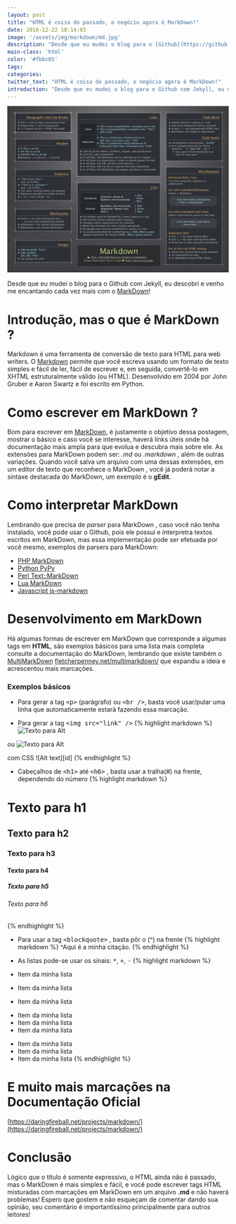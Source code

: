 ```yaml
---
layout: post
title: "HTML é coisa do passado, o negócio agora é MarkDown!"
date: 2016-12-22 18:14:03
image: '/assets/img/markdown/md.jpg'
description: "Desde que eu mudei o blog para o [Github](https://github.com/terminalrootsh) com [Jekyll](https://jekyllrb.com/), eu descobri e venho me encantando cada vez mais com o MarkDown!"
main-class: 'html'
color: '#fbbc05'
tags:
categories:
twitter_text: "HTML é coisa do passado, o negócio agora é MarkDown!"
introduction: "Desde que eu mudei o blog para o Github com Jekyll, eu descobri e venho me encantando cada vez mais com o MarkDown!"
---
```


![Blog Linux](/assets/img/markdown/md.jpg "blog linux")

Desde que eu mudei o blog para o Github com Jekyll, eu descobri e venho me encantando cada vez mais com o [MarkDown](https://daringfireball.net/projects/markdown/)!

# Introdução, mas o que é MarkDown ?

Markdown é uma ferramenta de conversão de texto para HTML para web writers. O [Markdown](https://daringfireball.net/projects/markdown/) permite que você escreva usando um formato de texto simples e fácil de ler, fácil de escrever e, em seguida, convertê-lo em XHTML estruturalmente válido (ou HTML). Desenvolvido em 2004 por John Gruber e Aaron Swartz e foi escrito em Python.

# Como escrever em MarkDown ?

Bom para escrever em [MarkDown](https://daringfireball.net/projects/markdown/), é justamente o objetivo dessa postagem, mostrar o básico e caso você se interesse, haverá links úteis onde há documentação mais ampla para que evolua e descubra mais sobre ele. As extensões para MarkDown podem ser: *.md* ou *.markdown* , além de outras variações. Quando você salva um arquivo com uma dessas extensões, em um editor de texto que reconhece o MarkDown , você já poderá notar a sintaxe destacada do MarkDown, um exemplo é o __gEdit__.

# Como interpretar MarkDown

Lembrando que precisa de *parser* para MarkDown , caso você não tenha instalado, você pode usar o Github, pois ele possui e interpretra textos escritos em MarkDown, mas essa implementação pode ser efetuada por você mesmo, exemplos de parsers para MarkDown:

* [PHP MarkDown](https://michelf.ca/projects/php-markdown/)
* [Python PyPy](http://freewisdom.org/projects/python-markdown/)
* [Perl Text::MarkDown](http://search.cpan.org/~bobtfish/Text-Markdown-1.000031/lib/Text/Markdown.pm)
* [Lua MarkDown](http://www.frykholm.se/files/markdown.lua)
* [Javascript js-markdown](http://rephrase.net/box/js-markdown/)


# Desenvolvimento em MarkDown

Há algumas formas de escrever em MarkDown que corresponde a algumas tags em __HTML__, são exemplos básicos para uma lista mais completa consulte a documentação do MarkDown, lembrando que existe também o [MultiMarkDown](fletcherpenney.net/multimarkdown/) [fletcherpenney.net/multimarkdown/](fletcherpenney.net/multimarkdown/) que expandiu a ideia e acrescentou mais marcações.

### Exemplos básicos

+ Para gerar a tag <kbd>&lt;p&gt;</kbd> (parágrafo) ou <kbd>&lt;br /&gt;</kbd>, basta você usar/pular uma linha que automaticamente estará fazendo essa marcação.

+ Para gerar a tag <kbd>&lt;img src="link" /&gt;</kbd>
{% highlight markdown %}
![Texto para Alt](/path/to/img.jpg)

ou
![Texto para Alt](/path/to/img.jpg "Título Opcional")

com CSS
![Alt text][id]
{% endhighlight %}

+ Cabeçalhos de <kbd>&lt;h1&gt;</kbd> até <kbd>&lt;h6&gt;</kbd> , basta usar a tralha(#) na frente, dependendo do número
{% highlight markdown %}
# Texto para h1
## Texto para h2
### Texto para h3
#### Texto para h4
##### Texto para h5
###### Texto para h6
{% endhighlight %}

+ Para usar a tag <kbd>&lt;blockquote&gt;</kbd> , basta pôr o (^) na frente
{% highlight markdown %}
^Aqui é a minha citação.
{% endhighlight %}

+ As listas pode-se usar os sinais: <kbd>*</kbd>, <kbd>+</kbd>, <kbd>-</kbd>
{% highlight markdown %}
+ Item da minha lista
+ Item da minha lista
+ Item da minha lista

* Item da minha lista
* Item da minha lista
* Item da minha lista

- Item da minha lista
- Item da minha lista
- Item da minha lista
{% endhighlight %}


# E muito mais marcações na Documentação Oficial

[https://daringfireball.net/projects/markdown/](https://daringfireball.net/projects/markdown/)

#  Conclusão

Lógico que o título é somente expressivo, o HTML ainda não é passado, mas o MarkDown é mais simples e fácil, e você pode escrever tags HTML misturadas com marcações em MarkDown em um arquivo __.md__ e não haverá problemas! Espero que gostem e não esqueçam de comentar dando sua opinião, seu comentário é importantíssimo principalmente para outros leitores! 
